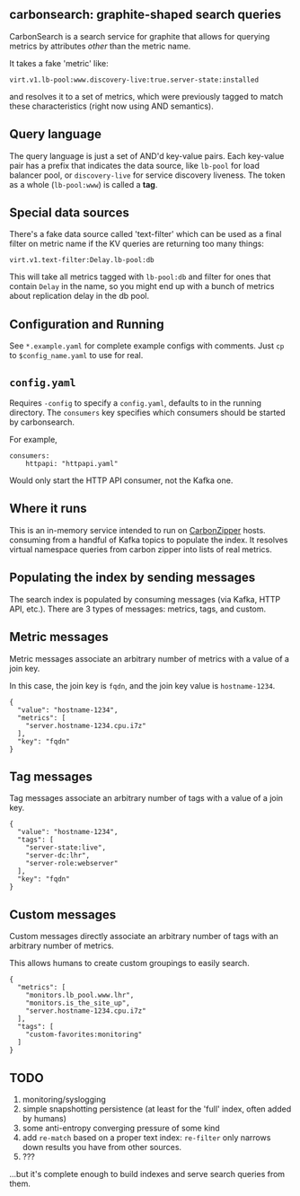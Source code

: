 carbonsearch: graphite-shaped search queries
--------------------------------------------

CarbonSearch is a search service for graphite that allows for querying metrics
by attributes _other_ than the metric name.

It takes a fake 'metric' like:

    virt.v1.lb-pool:www.discovery-live:true.server-state:installed

and resolves it to a set of metrics, which were previously tagged to match these
characteristics (right now using AND semantics).


Query language
--------------
The query language is just a set of AND'd key-value pairs. Each key-value pair
has a prefix that indicates the data source, like `lb-pool` for load balancer pool, or `discovery-live`
for service discovery liveness. The token as a whole (`lb-pool:www`) is called a __tag__.

Special data sources
--------------------
There's a fake data source called 'text-filter' which can be used as a final filter on
metric name if the KV queries are returning too many things:

    virt.v1.text-filter:Delay.lb-pool:db

This will take all metrics tagged with `lb-pool:db` and filter for ones that
contain `Delay` in the name, so you might end up with a bunch of metrics about replication
delay in the db pool.

Configuration and Running
-------------------------
See `*.example.yaml` for complete example configs with comments. Just `cp` to `$config_name.yaml` to use for real.

`config.yaml`
-------------
Requires `-config` to specify a `config.yaml`, defaults to in the running
directory.  The `consumers` key specifies which consumers should be started by
carbonsearch.

For example,

    consumers:
        httpapi: "httpapi.yaml"

Would only start the HTTP API consumer, not the Kafka one.

Where it runs
-------------
This is an in-memory service intended to run on [CarbonZipper](https://github.com/dgryski/carbonzipper) hosts. consuming from
a handful of Kafka topics to populate the index. It resolves virtual namespace
queries from carbon zipper into lists of real metrics.

Populating the index by sending messages
----------------------------------------
The search index is populated by consuming messages (via Kafka, HTTP API,
etc.).  There are 3 types of messages: metrics, tags, and custom.

Metric messages
---------------
Metric messages associate an arbitrary number of metrics with a value of a join key.

In this case, the join key is `fqdn`, and the join key value is `hostname-1234`.

    {
      "value": "hostname-1234",
      "metrics": [
        "server.hostname-1234.cpu.i7z"
      ],
      "key": "fqdn"
    }

Tag messages
------------
Tag messages associate an arbitrary number of tags with a value of a join key.

    {
      "value": "hostname-1234",
      "tags": [
        "server-state:live",
        "server-dc:lhr",
        "server-role:webserver"
      ],
      "key": "fqdn"
    }

Custom messages
---------------
Custom messages directly associate an arbitrary number of tags with an arbitrary number of metrics.

This allows humans to create custom groupings to easily search.

    {
      "metrics": [
        "monitors.lb_pool.www.lhr",
        "monitors.is_the_site_up",
        "server.hostname-1234.cpu.i7z"
      ],
      "tags": [
        "custom-favorites:monitoring"
      ]
    }


## TODO

1. monitoring/syslogging
2. simple snapshotting persistence (at least for the 'full' index, often added by humans)
3. some anti-entropy converging pressure of some kind
4. add `re-match` based on a proper text index: `re-filter` only narrows down
   results you have from other sources.
5. ???

...but it's complete enough to build indexes and serve search queries
from them.
